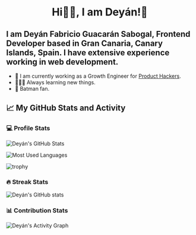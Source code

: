 <h1 align="center">Hi👋🏽, I am Deyán!🦇</h1>

<h2>I am Deyán Fabricio Guacarán Sabogal, Frontend Developer based in Gran Canaria, Canary Islands, Spain. I have extensive experience working in web development.</h2>

- 🚀 I am currently working as a Growth Engineer for [Product Hackers](https://producthackers.com/).
- 👨🏽‍💻 Always learning new things.
- 🦇 Batman fan.

## 📈 My GitHub Stats and Activity

### 💻 Profile Stats

![Deyán's GitHub Stats](https://github-readme-stats.vercel.app/api?username=deyanfgsdev&theme=tokyonight&show_icons=true)

![Most Used Languages](https://github-readme-stats.vercel.app/api/top-langs/?username=deyanfgsdev&layout=compact&theme=algolia)

![trophy](https://github-profile-trophy.vercel.app/?username=deyanfgsdev&theme=onedark)

### 🔥 Streak Stats

![Deyán's GitHub stats](https://github-readme-streak-stats.herokuapp.com/?user=deyanfgsdev&theme=tokyonight)

### 📊 Contribution Stats

<img alt="Deyán's Activity Graph" src="https://github-readme-activity-graph.cyclic.app/graph/?username=deyanfgsdev&bg_color=1F222E&color=F8D866&line=F85D7F&point=FFFFFF&hide_border=true" />
